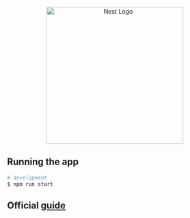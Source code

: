 <p align="center">
  <a href="http://nestjs.com/" target="blank"><img src="https://nestjs.com/img/logo_text.svg" width="320" alt="Nest Logo" /></a>
</p>


## Running the app

```bash
# development
$ npm run start
```

## Official [guide](https://docs.nestjs.com/controllers)
